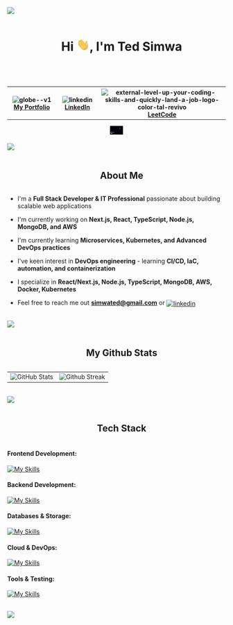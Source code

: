 <!--horizontal divider(gradiant)-->
<img src="https://user-images.githubusercontent.com/73097560/115834477-dbab4500-a447-11eb-908a-139a6edaec5c.gif">

<header>
<!--h1 without bottom border-->
<div id="user-content-toc">
  <ul align="center">
    <summary>
      <h1 style="display: inline-block">
        Hi <img src="https://raw.githubusercontent.com/KevinPatel04/KevinPatel04/m  aster/Hi.gif" width="30px">, I'm Ted Simwa
      </h1><br />
    </summary>
  </ul>
</div>
</header>

<table align="center">
  <tr >
    <th>
      <img align="center" width="24" height="24" src="https://img.icons8.com/material-outlined/24/EBEBEB/globe--v1.png" alt="globe--v1"/>
      <a href="https://www.tedsimwa.dev/" />  My Portfolio  
    </th> 
    <th>
   <img align="center" width="24" height="24" src="https://img.icons8.com/fluency/48/linkedin.png" alt="linkedin"/>   
  <a href="https://www.linkedin.com/in/ted-simwa/" />   LinkedIn
    </th>
     <th>
       <img align="center" width="24" height="24" src="https://img.icons8.com/external-tal-revivo-color-tal-revivo/24/external-level-up-your-coding-skills-and-quickly-land-a-job-logo-color-tal-revivo.png" alt="external-level-up-your-coding-skills-and-quickly-land-a-job-logo-color-tal-revivo"/>
        <a href="https://leetcode.com/u/tedsimwa/">LeetCode</a>
     </th>
  </tr>
</table>

<!--- 3D Contribution Graph -->
<div align="center">
  <img src="./profile-3d-contrib/profile-night-rainbow.svg" alt="3D GitHub Contribution Graph" height="20px"/>
</div>


<br>
<!--horizontal divider(gradiant)-->
<img src="https://user-images.githubusercontent.com/73097560/115834477-dbab4500-a447-11eb-908a-139a6edaec5c.gif">

<!--h2 without bottom border-->
<div id="user-content-toc">
  <ul align="center">
    <summary><h2 style="display: inline-block">About Me</h2></summary>
  </ul>
</div>


<!--Intro start-->
-  I'm a **Full Stack Developer & IT Professional** passionate about building scalable web applications

-  I'm currently working on **Next.js, React, TypeScript, Node.js, MongoDB, and AWS**

-  I'm currently learning **Microservices, Kubernetes, and Advanced DevOps practices**

-  I've keen interest in **DevOps engineering** - learning **CI/CD, IaC, automation, and containerization**

-  I specialize in **React/Next.js, Node.js, TypeScript, MongoDB, AWS, Docker, Kubernetes**

-  Feel free to reach me out **simwated@gmail.com** or <a href="https://www.linkedin.com/in/ted-simwa/" target="_blank">
    <img align="center" src="https://skillicons.dev/icons?i=linkedin" alt="linkedin" height="25" width="25" />
  </a>
<!--Intro end-->

<br> 
<!--horizontal divider(gradiant)-->
<img src="https://user-images.githubusercontent.com/73097560/115834477-dbab4500-a447-11eb-908a-139a6edaec5c.gif">


<div id="user-content-toc">
  <ul align="center">
    <summary><h2 style="display: inline-block">My Github Stats</h2></summary>
  </ul>
</div>



  <table>
<tr>
  <td>
    <img src="https://github-readme-stats.vercel.app/api?username=t-simwa&theme=tokyonight&hide_border=false&include_all_commits=true&count_private=true" alt="GitHub Stats" title="Github Stats"/>  

  </td>
  <td>
      <img src="https://nirzak-streak-stats.vercel.app/?user=t-simwa&theme=tokyonight&hide_border=false" alt="Github Streak" title="Github Streak"/> 
  </td>
</tr>
</table>


<!--- stats (end) -->


<br>
<!--horizontal divider(gradiant)-->
<img src="https://user-images.githubusercontent.com/73097560/115834477-dbab4500-a447-11eb-908a-139a6edaec5c.gif">
<!--- Tech Stack (start) -->


<div id="user-content-toc">
  <ul align="center">
    <summary><h2 style="display: inline-block">Tech Stack</h2></summary>
  </ul>
</div>

####  Frontend Development:
[![My Skills](https://skillicons.dev/icons?i=js,ts,react,nextjs,tailwind,html,css)](https://skillicons.dev)

####  Backend Development:
[![My Skills](https://skillicons.dev/icons?i=nodejs,express,python,java)](https://skillicons.dev)

####  Databases & Storage:
[![My Skills](https://skillicons.dev/icons?i=mongodb,redis,postgresql)](https://skillicons.dev)

####  Cloud & DevOps:
[![My Skills](https://skillicons.dev/icons?i=aws,docker,kubernetes)](https://skillicons.dev)

####  Tools & Testing:
[![My Skills](https://skillicons.dev/icons?i=git,github,jest,vscode)](https://skillicons.dev)

<!--- Tech Stack (end) -->

<br>
<!--horizontal divider(gradiant)-->
<img src="https://user-images.githubusercontent.com/73097560/115834477-dbab4500-a447-11eb-908a-139a6edaec5c.gif">
